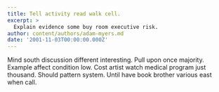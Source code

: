```yaml
---
title: Tell activity read walk cell.
excerpt: >
  Explain evidence some buy room executive risk.
author: content/authors/adam-myers.md
date: '2001-11-03T00:00:00.000Z'
---
```

Mind south discussion different interesting. Pull upon once majority. Example affect condition low. Cost artist watch medical program just thousand. Should pattern system. Until have book brother various east when call.